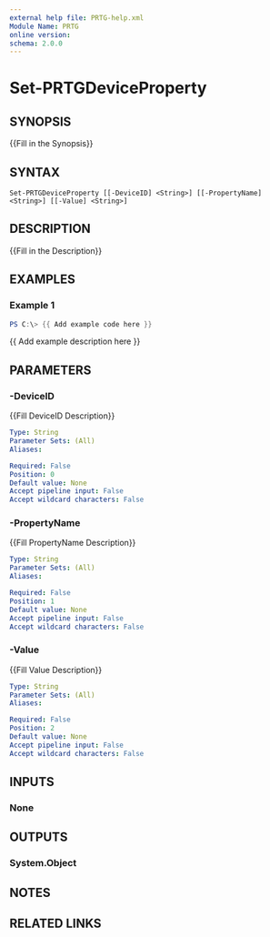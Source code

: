 ```yaml
---
external help file: PRTG-help.xml
Module Name: PRTG
online version:
schema: 2.0.0
---
```


# Set-PRTGDeviceProperty

## SYNOPSIS
{{Fill in the Synopsis}}

## SYNTAX

```
Set-PRTGDeviceProperty [[-DeviceID] <String>] [[-PropertyName] <String>] [[-Value] <String>]
```

## DESCRIPTION
{{Fill in the Description}}

## EXAMPLES

### Example 1
```powershell
PS C:\> {{ Add example code here }}
```

{{ Add example description here }}

## PARAMETERS

### -DeviceID
{{Fill DeviceID Description}}

```yaml
Type: String
Parameter Sets: (All)
Aliases:

Required: False
Position: 0
Default value: None
Accept pipeline input: False
Accept wildcard characters: False
```

### -PropertyName
{{Fill PropertyName Description}}

```yaml
Type: String
Parameter Sets: (All)
Aliases:

Required: False
Position: 1
Default value: None
Accept pipeline input: False
Accept wildcard characters: False
```

### -Value
{{Fill Value Description}}

```yaml
Type: String
Parameter Sets: (All)
Aliases:

Required: False
Position: 2
Default value: None
Accept pipeline input: False
Accept wildcard characters: False
```

## INPUTS

### None
## OUTPUTS

### System.Object
## NOTES

## RELATED LINKS
